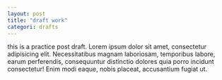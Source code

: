 ```yaml
---
layout: post
title: "draft work"
categori: drafts
---
```


this is a practice post draft. 
Lorem ipsum dolor sit amet, consectetur adipisicing elit. Necessitatibus magnam laboriosam, temporibus labore, earum perferendis, consequuntur distinctio dolores quia porro incidunt consectetur! Enim modi eaque, nobis placeat, accusantium fugiat ut.